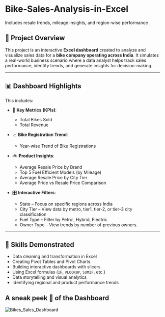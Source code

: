 # Bike-Sales-Analysis-in-Excel
Includes resale trends, mileage insights, and region-wise performance


## 📁 Project Overview

This project is an interactive **Excel dashboard** created to analyze and visualize sales data for a **bike company operating across India**. It simulates a real-world business scenario where a data analyst helps track sales performance, identify trends, and generate insights for decision-making.

---

## 📊 Dashboard Highlights
This includes:

- 📌 **Key Metrics (KPIs)**:
  - Total Bikes Sold
  - Total Revenue

- 📈 **Bike Registration Trend**:
  - Year-wise Trend of Bike Registrations

- 🚲 **Product Insights**:
  - Average Resale Price by Brand	
  - Top 5 Fuel Efficient Models (by Mileage)
  - Average Resale Price by City Tier
  - Average Price vs Resale Price Comparison

- 🎛️ **Interactive Filters**:
  - State – Focus on specific regions across India  
  - City Tier – View data by metro, tier1, tier-2, or tier-3 city classification  
  - Fuel Type – Filter by Petrol, Hybrid, Electric
  - Owner Type – View trends by number of previous owners.

---

## 🧠 Skills Demonstrated

 - Data cleaning and transformation in Excel
 - Creating Pivot Tables and Pivot Charts
 - Building interactive dashboards with slicers
 - Using Excel formulas (`IF`, `VLOOKUP`, `SUMIF`, etc.)
 - Data storytelling and visual analytics
 - Identifying regional and product performance trends

## A sneak peek 🫣 of the Dashboard

![Bikes_Sales_Dashboard](https://github.com/user-attachments/assets/7347869d-fc6b-4e87-9e46-fb90a2bc09cd)

